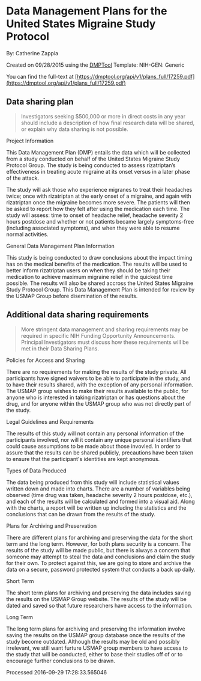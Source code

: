 # Data Management Plans for the United States Migraine Study Protocol

By: Catherine Zappia

Created on 09/28/2015 using the [DMPTool](https://dmp.cdlib.org/) Template: NIH-GEN: Generic

You can find the full-text at [https://dmptool.org/api/v1/plans_full/17259.pdf](https://dmptool.org/api/v1/plans_full/17259.pdf) 

## Data sharing plan

> Investigators seeking $500,000 or more in direct costs in any year should include a description of how final research data will be shared, or explain why data sharing is not possible.

Project Information

This Data Management Plan (DMP) entails the data which will be collected from a study conducted on behalf of the United States Migraine Study Protocol Group. The study is being conducted to assess rizatriptan&rsquo;s effectiveness in treating acute migraine at its onset versus in a later phase of the attack.

The study will ask those who experience migranes to treat their headaches twice; once with rizatriptan at the early onset of a migraine, and again with rizatriptan once the migraine becomes more severe. The patients will then be asked to report how they felt after using the medication each time. The study will assess: time to onset of headache relief, headache severity 2 hours postdose and whether or not patients became largely symptoms-free (including associated symptoms), and when they were able to resume normal activities.

General Data Management Plan Information

This study is being conducted to draw conclusions about the impact timing has on the medical benefits of the medication. The results will be used to better inform rizatriptan users on when they should be taking their medication to achieve maximum migraine relief in the quickest time possible. The results will also be shared accross the United States Migraine Study Protocol Group. This Data Management Plan is intended for review by the USMAP Group before disemination of the results.


## Additional data sharing requirements

> More stringent data management and sharing requirements may be required in specific NIH Funding Opportunity Announcements. Principal Investigators must discuss how these requirements will be met in their Data Sharing Plans.

Policies for Access and Sharing

There are no requirements for making the results of the study private. All participants have signed waivers to be able to participate in the study, and to have their results shared, with the exception of any personal information. The USMAP group wishes to make their results available to the public, for anyone who is interested in taking rizatriptan or has questions about the drug, and for anyone within the USMAP group who was not directly part of the study.

Legal Guidelines and Requirements

The results of this study will not contain any personal information of the participants involved, nor will it contain any unique personal identifiers that could cause assumptions to be made about those invovled. In order to assure that the results can be shared publicly, precautions have been taken to ensure that the participant's identities are kept anonymous.

Types of Data Produced

The data being produced from this study will include statistical values written down and made into charts. There are a number of variables being observed (time drug was taken, headache severity 2 hours postdose, etc.), and each of the results will be calculated and formed into a visual aid. Along with the charts, a report will be written up including the statistics and the conclusions that can be drawn from the results of the study.

Plans for Archiving and Preservation

There are different plans for archiving and preserving the data for the short term and the long term. However, for both plans security is a concern. The results of the study will be made public, but there is always a concern that someone may attempt to steal the data and conclusions and claim the study for their own. To protect against this, we are going to store and archive the data on a secure, password protected system that conducts a back up daily.

Short Term

The short term plans for archiving and preserving the data includes saving the results on the USMAP Group website. The results of the study will be dated and saved so that future researchers have access to the information.

Long Term

The long term plans for archiving and preserving the information involve saving the results on the USMAP group database once the results of the study become outdated. Although the results may be old and possibly irrelevant, we still want furture USMAP group members to have access to the study that will be conducted, either to base their studies off of or to encourage further conclusions to be drawn.


Processed 2016-09-29 17:28:33.565046
